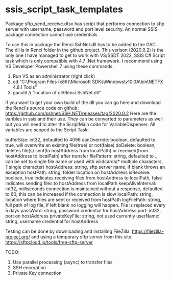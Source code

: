 # ssis_script_task_templates
Package sftp_send_receive.dtsx has script that performs connection to sftp server with username, password and port level security. An normal SSIS package connection cannot use credentials

To use this in package the Renci.SshNet.dll has to be added to the GAC. The dll is in Renci folder in the github project. This verison (2020.0.2) is the only one I have managed 
to get to work with VS/SSDT 2022, SSIS C# Script task which is only compatible with 4.7 .Net framework.
I recommend using VS Developer Powershell 7 using these commands:
1. Run VS as an administrator (right click)
2. cd "C:\Program Files (x86)\Microsoft SDKs\Windows\v10.0A\bin\NETFX 4.8.1 Tools"
3. gacutil /i "location of dll\Renci.SshNet.dll"

If you want to get your own build of the dll you can go here and download the Renci's source code on github: https://github.com/sshnet/SSH.NET/releases/tag/2020.0.2
Here are the varibles in ssis and their use. They can be converted to parameters as well but you will need to alter the ScriptMain code for VariableDispenser. All variables are scoped to the Script Task:

bufferSize:			int32, defaulted to 4096
canOverride:		boolean, defaulted to true, will overwrite an existing file(true) or not(false)
doDelete:			boolean, deletes file(s) sent(to hostAddress from localPath) or received(from hostAddress to localPath) after transfer
filePattern:		string, defaulted to *.*, can be set to single file name or used with wildcards(* multiple characters, ? single character)
hostAddress:		string, sftp server name, if blank throws an exception
hostPath:			string, folder location on hostAddress
isReceive:			boolean, true indicates receiving files from hostAddress to localPath, false indicates sending files to hostAddress from localPath
keepAliveInterval:	int32, milliseconds connection is maintained without a response, defaulted to 60, this can be increased if the connection is slow
localPath:			string, location where files are sent or received from hostPath
logFilePath:		string, full path of log file, if left blank no logging will happen. File is replaced every 5 days
passWord:			string, password credential for hostAddress
port:				int32, port on hostAddress
privateKeyFile:		string, not used currently
userName:			string, username credential for hostAddress

Testing can be done by downloading and installing FileZilla: https://filezilla-project.org/ and using a temporary sftp server from this site: https://sftpcloud.io/tools/free-sftp-server



TODO:
1. Use parallel processing (async) to transfer files
2. SSH encryption
3. Private Key connection